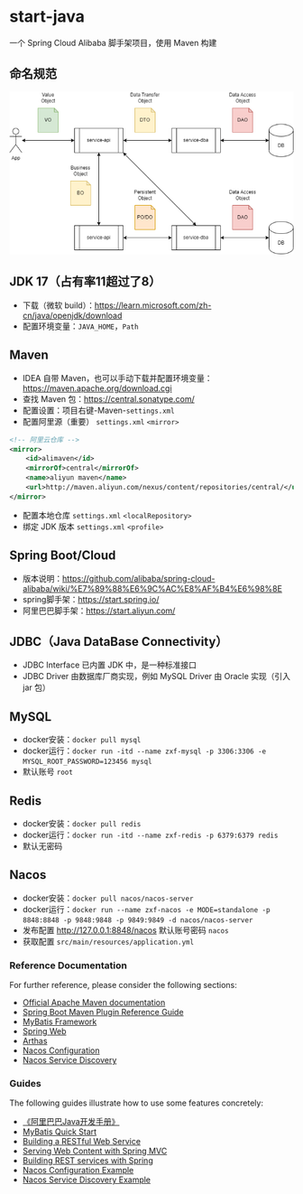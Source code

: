 # start-java
一个 Spring Cloud Alibaba 脚手架项目，使用 Maven 构建


## 命名规范
![image](https://github.com/zxffffffff/start-java/blob/main/doc/architecture.png)


## JDK 17（占有率11超过了8）
- 下载（微软 build）：https://learn.microsoft.com/zh-cn/java/openjdk/download
- 配置环境变量：`JAVA_HOME`，`Path`


## Maven
- IDEA 自带 Maven，也可以手动下载并配置环境变量：https://maven.apache.org/download.cgi
- 查找 Maven 包：https://central.sonatype.com/
- 配置设置：项目右键-Maven-`settings.xml`
- 配置阿里源（重要） `settings.xml` `<mirror>`
```xml
<!-- 阿里云仓库 -->
<mirror>
    <id>alimaven</id>
    <mirrorOf>central</mirrorOf>
    <name>aliyun maven</name>
    <url>http://maven.aliyun.com/nexus/content/repositories/central/</url>
</mirror>
```
- 配置本地仓库 `settings.xml` `<localRepository>`
- 绑定 JDK 版本 `settings.xml` `<profile>`


## Spring Boot/Cloud
- 版本说明：https://github.com/alibaba/spring-cloud-alibaba/wiki/%E7%89%88%E6%9C%AC%E8%AF%B4%E6%98%8E
- spring脚手架：https://start.spring.io/
- 阿里巴巴脚手架：https://start.aliyun.com/


## JDBC（Java DataBase Connectivity）
- JDBC Interface 已内置 JDK 中，是一种标准接口
- JDBC Driver 由数据库厂商实现，例如 MySQL Driver 由 Oracle 实现（引入 jar 包）


## MySQL
- docker安装：`docker pull mysql`
- docker运行：`docker run -itd --name zxf-mysql -p 3306:3306 -e MYSQL_ROOT_PASSWORD=123456 mysql`
- 默认账号 `root`


## Redis
- docker安装：`docker pull redis`
- docker运行：`docker run -itd --name zxf-redis -p 6379:6379 redis`
- 默认无密码


## Nacos
- docker安装：`docker pull nacos/nacos-server`
- docker运行：`docker run --name zxf-nacos -e MODE=standalone -p 8848:8848 -p 9848:9848 -p 9849:9849 -d nacos/nacos-server`
- 发布配置 http://127.0.0.1:8848/nacos 默认账号密码 `nacos`
- 获取配置 `src/main/resources/application.yml`


### Reference Documentation
For further reference, please consider the following sections:

* [Official Apache Maven documentation](https://maven.apache.org/guides/index.html)
* [Spring Boot Maven Plugin Reference Guide](https://docs.spring.io/spring-boot/docs/2.6.11/maven-plugin/)
* [MyBatis Framework](https://mybatis.org/spring-boot-starter/mybatis-spring-boot-autoconfigure/)
* [Spring Web](https://docs.spring.io/spring-boot/docs/2.6.11/reference/htmlsingle/#web)
* [Arthas](https://arthas.gitee.io/index.html)
* [Nacos Configuration](https://spring-cloud-alibaba-group.github.io/github-pages/hoxton/en-us/index.html#_spring_cloud_alibaba_nacos_config)
* [Nacos Service Discovery](https://spring-cloud-alibaba-group.github.io/github-pages/hoxton/en-us/index.html#_spring_cloud_alibaba_nacos_discovery)

### Guides
The following guides illustrate how to use some features concretely:

* [《阿里巴巴Java开发手册》](https://github.com/alibaba/p3c)
* [MyBatis Quick Start](https://github.com/mybatis/spring-boot-starter/wiki/Quick-Start)
* [Building a RESTful Web Service](https://spring.io/guides/gs/rest-service/)
* [Serving Web Content with Spring MVC](https://spring.io/guides/gs/serving-web-content/)
* [Building REST services with Spring](https://spring.io/guides/tutorials/rest/)
* [Nacos Configuration Example](https://github.com/alibaba/spring-cloud-alibaba/tree/master/spring-cloud-alibaba-examples/nacos-example/nacos-config-example)
* [Nacos Service Discovery Example](https://github.com/alibaba/spring-cloud-alibaba/blob/master/spring-cloud-alibaba-examples/nacos-example/nacos-discovery-example/readme.md)

